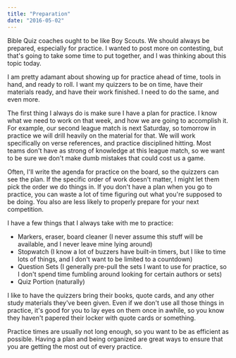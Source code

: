 ```yaml
---
title: "Preparation"
date: "2016-05-02"
---
```


Bible Quiz coaches ought to be like Boy Scouts. We should always be prepared, especially for practice. I wanted to post more on contesting, but that's going to take some time to put together, and I was thinking about this topic today.

I am pretty adamant about showing up for practice ahead of time, tools in hand, and ready to roll. I want my quizzers to be on time, have their materials ready, and have their work finished. I need to do the same, and even more.

The first thing I always do is make sure I have a plan for practice. I know what we need to work on that week, and how we are going to accomplish it. For example, our second league match is next Saturday, so tomorrow in practice we will drill heavily on the material for that. We will work specifically on verse references, and practice disciplined hitting. Most teams don't have as strong of knowledge at this league match, so we want to be sure we don't make dumb mistakes that could cost us a game.

Often, I'll write the agenda for practice on the board, so the quizzers can see the plan. If the specific order of work doesn't matter, I might let them pick the order we do things in. If you don't have a plan when you go to practice, you can waste a lot of time figuring out what you're supposed to be doing. You also are less likely to properly prepare for your next competition.

I have a few things that I always take with me to practice:

- Markers, eraser, board cleaner (I never assume this stuff will be available, and I never leave mine lying around)
- Stopwatch (I know a lot of buzzers have built-in timers, but I like to time lots of things, and I don't want to be limited to a countdown)
- Question Sets (I generally pre-pull the sets I want to use for practice, so I don't spend time fumbling around looking for certain authors or sets)
- Quiz Portion (naturally)

I like to have the quizzers bring their books, quote cards, and any other study materials they've been given. Even if we don't use all those things in practice, it's good for you to lay eyes on them once in awhile, so you know they haven't papered their locker with quote cards or something.

Practice times are usually not long enough, so you want to be as efficient as possible. Having a plan and being organized are great ways to ensure that you are getting the most out of every practice.
